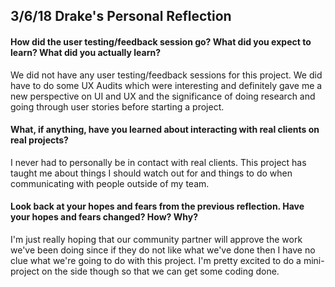 ## 3/6/18 Drake's Personal Reflection

#### How did the user testing/feedback session go? What did you expect to learn? What did you actually learn?

We did not have any user testing/feedback sessions for this project. We did have to do some UX Audits which were interesting and definitely gave me a new perspective on UI and UX and the significance of doing research and going through user stories before starting a project.

#### What, if anything, have you learned about interacting with real clients on real projects?

I never had to personally be in contact with real clients. This project has taught me about things I should watch out for and things to do when communicating with people outside of my team.

#### Look back at your hopes and fears from the previous reflection. Have your hopes and fears changed? How? Why?
I'm just really hoping that our community partner will approve the work we've been doing since if they do not like what we've done then I have no clue what we're going to do with this project. I'm pretty excited to do a mini-project on the side though so that we can get some coding done.
